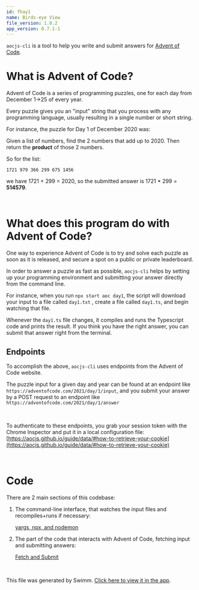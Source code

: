 ```yaml
---
id: fhay1
name: Birds-eye View
file_version: 1.0.2
app_version: 0.7.1-1
---
```


`aocjs-cli` is a tool to help you write and submit answers for [Advent of Code](https://adventofcode.com/).

# What is Advent of Code?

Advent of Code is a series of programming puzzles, one for each day from December 1->25 of every year.

Every puzzle gives you an "input" string that you process with any programming language, usually resulting in a single number or short string.

For instance, the puzzle for Day 1 of December 2020 was:

Given a list of numbers, find the 2 numbers that add up to 2020. Then return the **product** of those 2 numbers.

So for the list:

`1721 979 366 299 675 1456`

we have 1721 + 299 = 2020, so the submitted answer is 1721 \* 299 = **514579**.

<br/>

# What does this program do with Advent of Code?

One way to experience Advent of Code is to try and solve each puzzle as soon as it is released, and secure a spot on a public or private leaderboard.

In order to answer a puzzle as fast as possible, `aocjs-cli` helps by setting up your programming environment and submitting your answer directly from the command line.

For instance, when you run `npx start aoc day1`, the script will download your input to a file called `day1.txt` , create a file called `day1.ts`, and begin watching that file.

Whenever the `day1.ts` file changes, it compiles and runs the Typescript code and prints the result. If you think you have the right answer, you can submit that answer right from the terminal.

## Endpoints

To accomplish the above, `aocjs-cli` uses endpoints from the Advent of Code website.

The puzzle input for a given day and year can be found at an endpoint like `https://adventofcode.com/2021/day/1/input`, and you submit your answer by a POST request to an endpoint like `https://adventofcode.com/2021/day/1/answer`

<br/>

To authenticate to these endpoints, you grab your session token with the Chrome Inspector and put it in a local configuration file: [https://aocjs.github.io/guide/data/#how-to-retrieve-your-cookie](https://aocjs.github.io/guide/data/#how-to-retrieve-your-cookie)

<br/>

# Code

There are 2 main sections of this codebase:

1.  The command-line interface, that watches the input files and recompiles+runs if necessary:
    
    [yargs, npx, and nodemon](yargs-npx-and-nodemon.1ns62.sw.md)
    
2.  The part of the code that interacts with Advent of Code, fetching input and submitting answers:
    
    [Fetch and Submit](fetch-and-submit.azi6j.sw.md)

<br/>

This file was generated by Swimm. [Click here to view it in the app](https://app.swimm.io/repos/Z2l0aHViJTNBJTNBYW9janMtY2xpJTNBJTNBZWxsaW90Zmlza2U=/docs/fhay1).